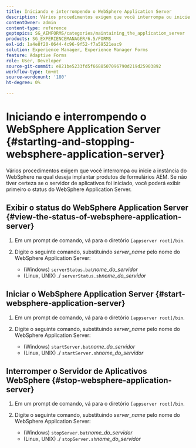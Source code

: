 ```yaml
---
title: Iniciando e interrompendo o WebSphere Application Server
description: Vários procedimentos exigem que você interrompa ou inicie a instância do WebSphere na qual deseja implantar produtos de formulários AEM. Este documento descreve como iniciar e parar o WebSphere Application Server.
contentOwner: admin
content-type: reference
geptopics: SG_AEMFORMS/categories/maintaining_the_application_server
products: SG_EXPERIENCEMANAGER/6.5/FORMS
exl-id: 1a4e8f20-0644-4c96-9f52-f7a59521eac9
solution: Experience Manager, Experience Manager Forms
feature: Adaptive Forms
role: User, Developer
source-git-commit: e821be5233fd5f6688507096790d219d25903892
workflow-type: tm+mt
source-wordcount: '180'
ht-degree: 0%

---
```


# Iniciando e interrompendo o WebSphere Application Server {#starting-and-stopping-websphere-application-server}

Vários procedimentos exigem que você interrompa ou inicie a instância do WebSphere na qual deseja implantar produtos de formulários AEM. Se não tiver certeza se o servidor de aplicativos foi iniciado, você poderá exibir primeiro o status do WebSphere Application Server.

## Exibir o status do WebSphere Application Server {#view-the-status-of-websphere-application-server}

1. Em um prompt de comando, vá para o diretório `[appserver root]/bin`.
1. Digite o seguinte comando, substituindo *server_name* pelo nome do WebSphere Application Server:

   * (Windows) `serverStatus.bat`*nome_do_servidor*
   * (Linux, UNIX) ./ `serverStatus.sh`*nome_do_servidor*

## Iniciar o WebSphere Application Server {#start-websphere-application-server}

1. Em um prompt de comando, vá para o diretório `[appserver root]/bin`.
1. Digite o seguinte comando, substituindo *server_name* pelo nome do WebSphere Application Server:

   * (Windows) `startServer.bat`*nome_do_servidor*
   * (Linux, UNIX) ./ `startServer.sh`*nome_do_servidor*

## Interromper o Servidor de Aplicativos WebSphere {#stop-websphere-application-server}

1. Em um prompt de comando, vá para o diretório `[appserver root]/bin`.
1. Digite o seguinte comando, substituindo *server_name* pelo nome do WebSphere Application Server:

   * (Windows) `stopServer.bat`*nome_do_servidor*
   * (Linux, UNIX) ./ `stopServer.sh`*nome_do_servidor*
